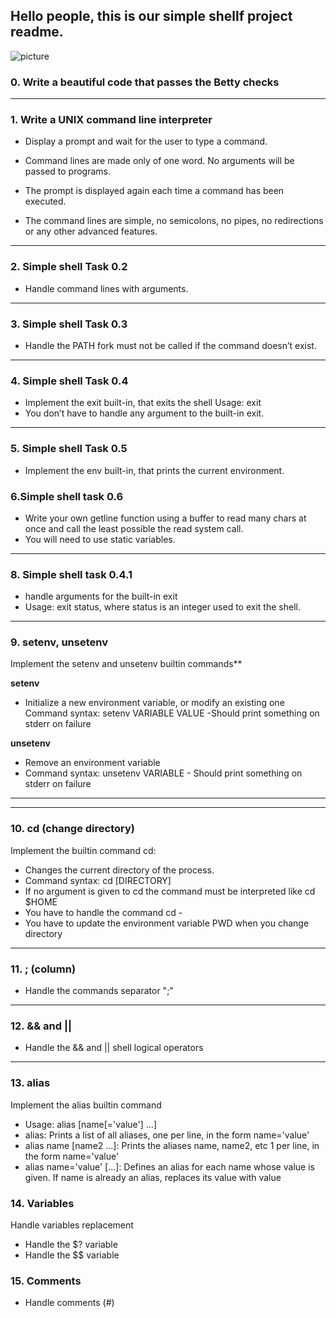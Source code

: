 ## **Hello people, this is our simple shellf project readme.**

![picture](C:\Users\hp\Documents\simple_shell)

### **0. Write a beautiful code that passes the Betty checks**
---

### **1. Write a UNIX command line interpreter**
- Display a prompt and wait for the user to type a command. 

- Command lines are made only of one word. No arguments will be passed to programs.

- The prompt is displayed again each time a command has been executed.

- The command lines are simple, no semicolons, no pipes, no redirections or any other advanced features.
---
### **2. Simple shell Task 0.2**
- Handle command lines with arguments.
---
### **3. Simple shell Task 0.3**
- Handle the PATH
fork must not be called if the command doesn’t exist.
---

### **4. Simple shell Task 0.4**
- Implement the exit built-in, that exits the shell
Usage: exit
- You don’t have to handle any argument to the built-in exit.
---

### **5. Simple shell Task 0.5**
- Implement the env built-in, that prints the current environment.

### **6.Simple shell task 0.6**
- Write your own getline function using a buffer to read many chars at once and call the least possible the read system call.
- You will need to use static variables.
---
### **8. Simple shell task 0.4.1**
- handle arguments for the built-in exit
- Usage: exit status, where status is an integer used to exit the shell.
---
### **9. setenv, unsetenv**

Implement the setenv and unsetenv builtin commands**

**setenv**

- Initialize a new environment variable, or modify an existing one
Command syntax: setenv VARIABLE VALUE -Should print something on stderr on failure

**unsetenv**

* Remove an environment variable
* Command syntax: unsetenv VARIABLE - Should print something on stderr on failure
---
---
### **10. cd (change directory)**
Implement the builtin command cd:

- Changes the current directory of the process.
- Command syntax: cd [DIRECTORY]
- If no argument is given to cd the command must be interpreted like cd $HOME
- You have to handle the command cd -
- You have to update the environment variable PWD when you change directory
---
### **11. ; (column)**
* Handle the commands separator ";"
---
### **12. && and ||**
* Handle the && and || shell logical operators
---
### **13. alias**
Implement the alias builtin command
- Usage: alias [name[='value'] ...]
- alias: Prints a list of all aliases, one per line, in the form name='value'
- alias name [name2 ...]: Prints the aliases name, name2, etc 1 per line, in the form name='value'
- alias name='value' [...]: Defines an alias for each name whose value is given. If name is already an alias, replaces its value with value
### **14. Variables**
Handle variables replacement
* Handle the $? variable
* Handle the $$ variable
### **15. Comments**
- Handle comments (#)